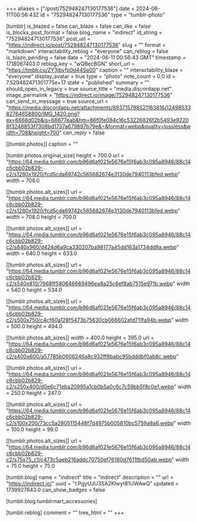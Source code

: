 +++
aliases = ["/post/752948247130177536"]
date = 2024-06-11T00:56:43Z
id = "752948247130177536"
type = "tumblr-photo"

[tumblr]
is_blazed = false
can_blaze = false
can_like = false
is_blocks_post_format = false
blog_name = "indirect"
id_string = "752948247130177536"
post_url = "https://indirect.io/post/752948247130177536"
slug = ""
format = "markdown"
interactability_reblog = "everyone"
can_reblog = false
is_blaze_pending = false
date = "2024-06-11 00:56:43 GMT"
timestamp = 1718067403.0
reblog_key = "wQBecBGN"
short_url = "https://tmblr.co/ZY3jbyfp0d44Se00"
caption = ""
interactability_blaze = "everyone"
display_avatar = true
type = "photo"
note_count = 0.0
id = 7.529482471301775e+17
state = "published"
summary = ""
should_open_in_legacy = true
source_title = "media.discordapp.net"
image_permalink = "https://indirect.io/image/752948247130177536"
can_send_in_message = true
source_url = "https://media.discordapp.net/attachments/893715798521163816/1249853382764658800/IMG_1420.png?ex=6668d02b&is=66677eab&hm=86f0fe084c16c53226826f2b5493e92208f3248853f7308bd1737a679897b79e&=&format=webp&quality=lossless&width=708&height=700"
can_reply = false

[[tumblr.photos]]
caption = ""

[tumblr.photos.original_size]
height = 700.0
url = "https://64.media.tumblr.com/b96d6af021e5676e15f6ab3c095a8946/88c14c6cbb02b829-c2/s1280x1920/fcd5cda69742c565682674e3130de7940113bfed.webp"
width = 708.0

[[tumblr.photos.alt_sizes]]
url = "https://64.media.tumblr.com/b96d6af021e5676e15f6ab3c095a8946/88c14c6cbb02b829-c2/s1280x1920/fcd5cda69742c565682674e3130de7940113bfed.webp"
width = 708.0
height = 700.0

[[tumblr.photos.alt_sizes]]
url = "https://64.media.tumblr.com/b96d6af021e5676e15f6ab3c095a8946/88c14c6cbb02b829-c2/s640x960/d424d6a9ca330207ba98177a45dd163a1734dd9a.webp"
width = 640.0
height = 633.0

[[tumblr.photos.alt_sizes]]
url = "https://64.media.tumblr.com/b96d6af021e5676e15f6ab3c095a8946/88c14c6cbb02b829-c2/s540x810/7668ff580646669496ea8a25c6ef8ab7515e971b.webp"
width = 540.0
height = 534.0

[[tumblr.photos.alt_sizes]]
url = "https://64.media.tumblr.com/b96d6af021e5676e15f6ab3c095a8946/88c14c6cbb02b829-c2/s500x750/c4cf60a128f5473b75630cb066602afd711fa94b.webp"
width = 500.0
height = 494.0

[[tumblr.photos.alt_sizes]]
width = 400.0
height = 395.0
url = "https://64.media.tumblr.com/b96d6af021e5676e15f6ab3c095a8946/88c14c6cbb02b829-c2/s400x600/a57785b0606246a8c932ff8babc95bdddbf0ab8c.webp"

[[tumblr.photos.alt_sizes]]
url = "https://64.media.tumblr.com/b96d6af021e5676e15f6ab3c095a8946/88c14c6cbb02b829-c2/s250x400/d0e6c71eba20995a1cb0b5a0c6c7c59bb5f8c0e1.webp"
width = 250.0
height = 247.0

[[tumblr.photos.alt_sizes]]
url = "https://64.media.tumblr.com/b96d6af021e5676e15f6ab3c095a8946/88c14c6cbb02b829-c2/s100x200/73cc5a2805115448f7d4975b005810bc5759a8a6.webp"
width = 100.0
height = 99.0

[[tumblr.photos.alt_sizes]]
url = "https://64.media.tumblr.com/b96d6af021e5676e15f6ab3c095a8946/88c14c6cbb02b829-c2/s75x75_c1/c473c5aeb216addc70750ef76180d7611fbd50ab.webp"
width = 75.0
height = 75.0

[tumblr.blog]
name = "indirect"
title = "indirect"
description = ""
url = "https://indirect.io/"
uuid = "t:PgyUJU3SA2Klwyt81UWAwQ"
updated = 1739927643.0
can_show_badges = false

[tumblr.blog.tumblrmart_accessories]

[tumblr.reblog]
comment = ""
tree_html = ""
+++
